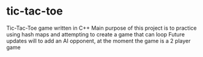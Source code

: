 # tic-tac-toe
Tic-Tac-Toe game written in C++
Main purpose of this project is to practice using hash maps and attempting to create a game that can loop
Future updates will to add an AI opponent, at the moment the game is a 2 player game

